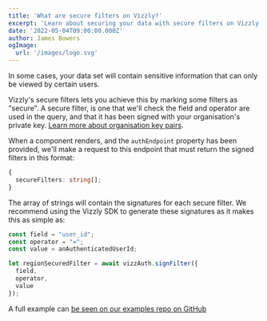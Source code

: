```yaml
---
title: 'What are secure filters on Vizzly?'
excerpt: 'Learn about securing your data with secure filters on Vizzly.'
date: '2022-05-04T09:00:00.000Z'
author: James Bowers
ogImage:
  url: '/images/logo.svg'
---
```


In some cases, your data set will contain sensitive information that can only be viewed by certain users.

Vizzly's secure filters lets you achieve this by marking some filters as "secure". A secure filter, is one that we'll check the field and operator are used in the query, and that it has been signed with your organisation's private key. [Learn more about organisation key pairs](/doc/organisation-key-pair).

When a component renders, and the `authEndpoint` property has been provided, we'll make a request to this endpoint that must return the signed filters in this format:

```typescript
{
  secureFilters: string[];
}
```

The array of strings will contain the signatures for each secure filter. We recommend using the Vizzly SDK to generate these signatures as it makes this as simple as:

```js
const field = "user_id";
const operator = "=";
const value = anAuthenticatedUserId;

let regionSecuredFilter = await vizzAuth.signFilter({
  field,
  operator,
  value
});
```

A full example can [be seen on our examples repo on GitHub](https://github.com/vizzly-co/library-examples)